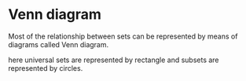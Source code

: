 # Venn diagram

Most of the relationship between sets can be represented by means of diagrams called Venn diagram.

here universal sets are represented by rectangle and subsets are represented by circles.